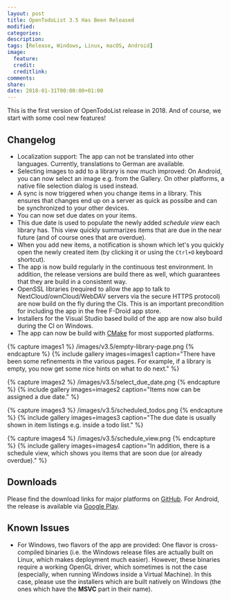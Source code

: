 ```yaml
---
layout: post
title: OpenTodoList 3.5 Has Been Released
modified:
categories: 
description:
tags: [Release, Windows, Linux, macOS, Android]
image:
  feature:
  credit:
  creditlink:
comments:
share:
date: 2018-01-31T00:00:00+01:00
---
```


This is the first version of OpenTodoList release in 2018. And of course, we start with some cool new features!


## Changelog

* Localization support: The app can not be translated into other languages. Currently, translations to German are available.
* Selecting images to add to a library is now much improved: On Android, you can now select an image e.g. from the Gallery. On other platforms, a native file selection dialog is used instead.
* A sync is now triggered when you change items in a library. This ensures that changes end up on a server as quick as possibe and can be synchronized to your other devices.
* You can now set due dates on your items.
* This due date is used to populate the newly added *schedule view* each library has. This view quickly summarizes items that are due in the near future (and of course ones that are overdue).
* When you add new items, a notification is shown which let's you quickly open the newly created item (by clicking it or using the `Ctrl+O` keyboard shortcut).
* The app is now build regularly in the continuous test environment. In addition, the release versions are build there as well, which guarantees that they are build in a consistent way.
* OpenSSL libraries (required to allow the app to talk to NextCloud/ownCloud/WebDAV servers via the secure HTTPS protocol) are now build on the fly during the CIs. This is an important precondition for including the app in the free F-Droid app store.
* Installers for the Visual Studio based build of the app are now also build during the CI on Windows.
* The app can now be build with [CMake](https://cmake.org/) for most supported platforms.


{% capture images1 %}
    /images/v3.5/empty-library-page.png
{% endcapture %}
{% include gallery images=images1 caption="There have been some refinements in the various pages. For example, if a library is empty, you now get some nice hints on what to do next." %}

{% capture images2 %}
    /images/v3.5/select_due_date.png
{% endcapture %}
{% include gallery images=images2 caption="Items now can be assigned a due date." %}

{% capture images3 %}
    /images/v3.5/scheduled_todos.png
{% endcapture %}
{% include gallery images=images3 caption="The due date is usually shown in item listings e.g. inside a todo list." %}

{% capture images4 %}
    /images/v3.5/schedule_view.png
{% endcapture %}
{% include gallery images=images4 caption="In addition, there is a schedule view, which shows you items that are soon due (or already overdue)." %}



## Downloads

Please find the download links for major platforms on [GitHub](https://github.com/mhoeher/opentodolist/releases/tag/3.5.0). For Android, the release is available via [Google Play](https://play.google.com/store/apps/details?id=net.rpdev.opentodolist).


## Known Issues

* For Windows, two flavors of the app are provided: One flavor is cross-compiled binaries (i.e. the Windows release files are actually built on Linux, which makes deployment much easier). However, these binaries require a working OpenGL driver, which sometimes is not the case (especially, when running Windows inside a Virtual Machine). In this case, please use the installers which are built natively on Windows (the ones which have the **MSVC** part in their name).